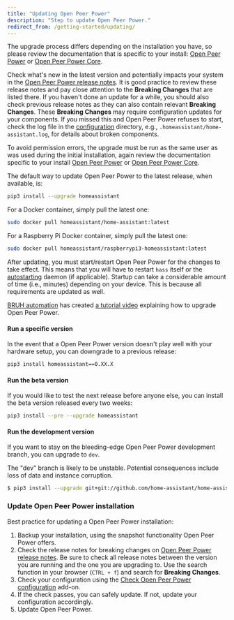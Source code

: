 ```yaml
---
title: "Updating Open Peer Power"
description: "Step to update Open Peer Power."
redirect_from: /getting-started/updating/
---
```


<div class='note warning'>

The upgrade process differs depending on the installation you have, so please review the documentation that is specific to your install: [Open Peer Power](/hassio/) or [Open Peer Power Core](/docs/installation/virtualenv/#upgrading-home-assistant).

</div>

Check what's new in the latest version and potentially impacts your system in the [Open Peer Power release notes](https://github.com/home-assistant/home-assistant/releases). It is good practice to review these release notes and pay close attention to the **Breaking Changes** that are listed there. If you haven't done an update for a while, you should also check previous release notes as they can also contain relevant **Breaking Changes**. These **Breaking Changes** may require configuration updates for your components. If you missed this and Open Peer Power refuses to start, check the log file in the [configuration](/docs/configuration/) directory, e.g., `.homeassistant/home-assistant.log`, for details about broken components.

<div class='note'>

To avoid permission errors, the upgrade must be run as the same user as was used during the initial installation, again review the documentation specific to your install [Open Peer Power](/hassio/) or [Open Peer Power Core](/docs/installation/virtualenv).

</div>

The default way to update Open Peer Power to the latest release, when available, is:

```bash
pip3 install --upgrade homeassistant
```

For a Docker container, simply pull the latest one:

```bash
sudo docker pull homeassistant/home-assistant:latest
```

For a Raspberry Pi Docker container, simply pull the latest one:

```bash
sudo docker pull homeassistant/raspberrypi3-homeassistant:latest
```

After updating, you must start/restart Open Peer Power for the changes to take effect. This means that you will have to restart `hass` itself or the [autostarting](/docs/autostart/) daemon (if applicable). Startup can take a considerable amount of time (i.e., minutes) depending on your device. This is because all requirements are updated as well.

[BRUH automation](https://www.bruhautomation.io/) has created [a tutorial video](https://www.youtube.com/watch?v=tuG2rs1Cl2Y) explaining how to upgrade Open Peer Power.

#### Run a specific version

In the event that a Open Peer Power version doesn't play well with your hardware setup, you can downgrade to a previous release:

```bash
pip3 install homeassistant==0.XX.X
```

#### Run the beta version

If you would like to test the next release before anyone else, you can install the beta version released every two weeks:

```bash
pip3 install --pre --upgrade homeassistant
```

#### Run the development version

If you want to stay on the bleeding-edge Open Peer Power development branch, you can upgrade to `dev`.

<div class='note warning'>
  The "dev" branch is likely to be unstable. Potential consequences include loss of data and instance corruption.
</div>

```bash
$ pip3 install --upgrade git+git://github.com/home-assistant/home-assistant.git@dev
```

### Update Open Peer Power installation

Best practice for updating a Open Peer Power installation:

1. Backup your installation, using the snapshot functionality Open Peer Power offers.
2. Check the release notes for breaking changes on [Open Peer Power release notes](https://github.com/home-assistant/home-assistant/releases). Be sure to check all release notes between the version you are running and the one you are upgrading to. Use the search function in your browser (`CTRL + f`) and search for **Breaking Changes**.
3. Check your configuration using the [Check Open Peer Power configuration](/addons/check_config/) add-on.
4. If the check passes, you can safely update. If not, update your configuration accordingly.
5. Update Open Peer Power.
